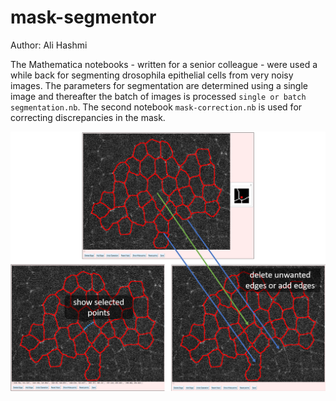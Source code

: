 # mask-segmentor

Author: Ali Hashmi

The Mathematica notebooks - written for a senior colleague - were used a while back for segmenting drosophila epithelial cells from very noisy images. The parameters for segmentation are determined using a single image and thereafter the batch of images is processed `single or batch segmentation.nb`. The second notebook `mask-correction.nb` is used for correcting discrepancies in the mask.

![alt-text](https://github.com/alihashmiii/mask-segmentor/blob/master/for%20ReadMe/mask%20correction%202.png)


